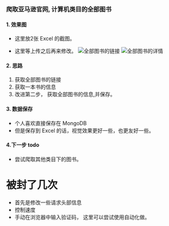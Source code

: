 ### 爬取亚马逊官网, 计算机类目的全部图书


#### 1. 效果图
- 这里放2张 Excel 的截图。

- 这里等上传之后再来修改。
![全部图书的链接]("./data/2021-02-26--22-34-18.png")
![全部图书的详情]("./data/2021-02-26--22-34-18.png")



#### 2. 思路
1. 获取全部图书的链接 
2. 获取一本书的信息
3. 改进第二步， 获取全部图书的信息,并保存。

#### 3. 数据保存
- 个人喜欢直接保存在 MongoDB
- 但是保存到 Excel 的话，视觉效果更好一些，也更友好一些。


#### 4.下一步 todo 
- 尝试爬取其他类目下的图书。

# 被封了几次
- 首先是修改一些请求头部信息
- 控制速度
- 手动在浏览器中输入验证码， 这里可以尝试使用自动化做。




